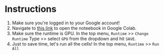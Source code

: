 # Instructions

1. Make sure you're logged in to your Google account!
2. Navigate to [this link](https://colab.research.google.com/github/mgfrantz/UT_image_classification_demo/blob/master/Image_Classification.ipynb) to open the noteebook in Google Colab.
3. Make sure the runtime is GPU. In the top menu, `Runtime` >> `Change Runtime` Type >> select `GPU` from the dropdown and hit `SAVE`.
4. Just to save time, let's run all the cells! In the top menu, `Runtime` >> `Run All`